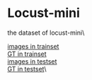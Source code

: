 # Locust-mini
the dataset of locust-mini\

[images in trainset](https://drive.google.com/drive/folders/1SEBXVBFBuwaROdouIxrENICLe30MvJUc?usp=sharing)\
[GT in trainset](https://drive.google.com/drive/folders/1OvurCvtLA5jLUZ6XrkpQnr9Rh3zku6U-?usp=sharing)\
[images in testset](https://drive.google.com/drive/folders/1dUQ6djhNiW9qDv-3-rDBvSnxRII1Z-bH?usp=sharing)\
[GT in testset](https://drive.google.com/drive/folders/1NHolGDNfNfV7XG_N3nagzfjCcnCGX69d?usp=sharing)\


